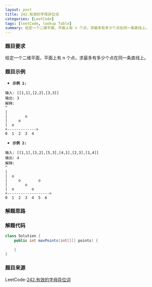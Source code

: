 ```yaml
---
layout: post
title: 242.有效的字母异位词
categories: [LeetCode]
tags: [leetCode, lookup Table]
summary: 给定一个二维平面，平面上有 n 个点，求最多有多少个点在同一条直线上。
---
```


### 题目要求
给定一个二维平面，平面上有 n 个点，求最多有多少个点在同一条直线上。

### 题目示例
- **`示例 1:`**
```
输入: [[1,1],[2,2],[3,3]]
输出: 3
解释:
^
|
|        o
|     o
|  o  
+------------->
0  1  2  3  4

```

- **`示例 2:`**
```
输入: [[1,1],[3,2],[5,3],[4,1],[2,3],[1,4]]
输出: 4
解释:
^
|
|  o
|     o        o
|        o
|  o        o
+------------------->
0  1  2  3  4  5  6

```


### 解题思路



### 解题代码
```java
class Solution {
    public int maxPoints(int[][] points) {
        
    }
}
```

### 题目来源
LeetCode-[242.有效的字母异位词](https://leetcode-cn.com/problems/max-points-on-a-line/)
